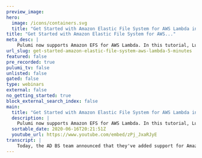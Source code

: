 ```yaml
---
preview_image:
hero:
  image: /icons/containers.svg
  title: "Get Started with Amazon Elastic File System for AWS Lambda in 5 Minutes"
title: "Get Started with Amazon Elastic File System for AWS..."
meta_desc: |
    Pulumi now supports Amazon EFS for AWS Lambda. In this tutorial, Luke Hoban shows you how to get started using these new capabilities in Typescript...
url_slug: get-started-amazon-elastic-file-system-aws-lambda-5-minutes
featured: false
pre_recorded: true
pulumi_tv: false
unlisted: false
gated: false
type: webinars
external: false
no_getting_started: true
block_external_search_index: false
main:
  title: "Get Started with Amazon Elastic File System for AWS Lambda in 5 Minutes"
  description: |
    Pulumi now supports Amazon EFS for AWS Lambda. In this tutorial, Luke Hoban shows you how to get started using these new capabilities in Typescript, however, Pulumi's Infrastructure as Code platform supports many popular programming languages including Javascript, Golang, Python and .NET.   GET STARTED: https://pulumi.com/start
  sortable_date: 2020-06-16T20:21:51Z
  youtube_url: https://www.youtube.com/embed/zPj_JxaRJyE
transcript: |
    Today, the AD BS team announced that they've added support for Amazon EFS to A S LAMBDA. EFS was originally uh supported on just EC2. But over the last several months has been extended to support EKS for Kubernetes, ecs and fargate for containers as well as now Lambda for services together. This means we can use EFS as a extensible uh network file system underneath all the forms of compute that we can run inside the US. In this video. We're gonna look at how to use Lambda with EFS to do that. We're going to build a simple application. Uh, that application is gonna have an API gateway which talks to Lambda and implements its functionality using some Lambdas. Those Lambdas are gonna run inside of E PC and it's actually required to run inside of E PC to be able to work with EFS. Since the EFS, uh, network mounts run inside one of your VPC S, the one unique thing related to Lambda working with EFS is that we're gonna have an access point. Uh So we're gonna have an EFS access point that describes how Lambda is gonna interact with our file system. The kind of user, it should act as the permissions on the folder, it should uh interact with uh and what folder it should actually use to mount into the Lambda. And so we're gonna actually go ahead and implement this uh using Pulumi. We're gonna start assuming that we already have a VPC with both private and public subnets. And then we have a EFS file system which has mount targets inside each of the subnets. And for each of those uh mount targets, we're gonna put them in the default security group, but we could put them in any security group that are, that Lamb will have access to these VPC and EE EFS uh resources could have already existed or we could build them specifically for this application to get started working with LAMBDA. Let's go ahead and create an access point. The access point describes uh what file system we're gonna access what pos user we should access it as so we're gonna use user ID 1000 and group id 1000. And what path uh to mount is the root directory for this access and then some information about uh the, the owner uh for that and the permissions that we're gonna use inside that path. OK? So now we've got an access point. We actually want to create a Lambda which uses that access point to connect instead of creating a single Lambda. We're actually gonna go ahead and create a function in Pulumi which creates callback sports. And each one of those functions is actually going to have a set of policies which allow us to work within a VPC. It's gonna have a VPC config which connects to the subnets we specified and using the same security group to give us access. And it's going to have a file system. Config this being the new part that's available for accessing EFS. That file system config allows me to connect to a particular A RN uh of an access point which will use this access point above and then mount that locally under the slash MNT slash storage uh folder. There's a limitation right now that with uh lambda, you have to mount this under something underneath the path slash MNT. Um And so we'll put that under storage and our callback function here will let us pass in any function we want and create a Lambda that uses that. Let's go ahead and use this to create a simple API. Our API is gonna have two methods, uh two pads on it. One we can get slash files, slash and then any file name the other, we can post slash files and slash file name. This will allow us to get and upload files from any place inside our file system to that. We'll take the file name that is specified and we'll put it inside the slash MNT slash storage path. And then we'll just use our standard uh API S from within the language we're using. In this case, we're using no Js to read file sync from the file system. And this is the beauty of being able to use EFS is that we can just use the existing file system API S. We don't have to use a specific uh A S S3 API or Dynamo DB API or database API. So very easy to take existing code that works in the file system and extend it to work inside and EFS in this case, the get will call read file sync and the post will call write file sync. And finally, we'll export API URO. Now they're deployed our LAMBDA and our API gateway. Let's go ahead and access them. So I'll post to that API in point the content seller world to file dot TXT. Now, we can get those that file back. We can see that we return back the contents he world from the file system. Let's do one more thing to, to be able to see more clearly what's going on with our EFS mount. So we're gonna add one more method to our API which posts to the root route. And in this case, it just runs an EXEC, it does allow us to run any command we want within that LAMBDA to access the file system. So we can see what's going on uh at the UNIX level with the file system. As we can see, we have our file filed TXT. It was created by that same user we specified in our access point. We could even see that the permissions are what we expect for this user. Finally, we can just cap that file to see what the contents of it actually are. There we go. We got the same heller world that we saw before. This is a very simple example of mounting an EFS file system into a Lambda and interacting with it using our our LAMBDA functions. This creates a really easy way for me to write simple pieces of code that use file system API S from within my language to access uh all the capabilities of a large uh effectively infinite file system inside data. Thanks.
---
```

